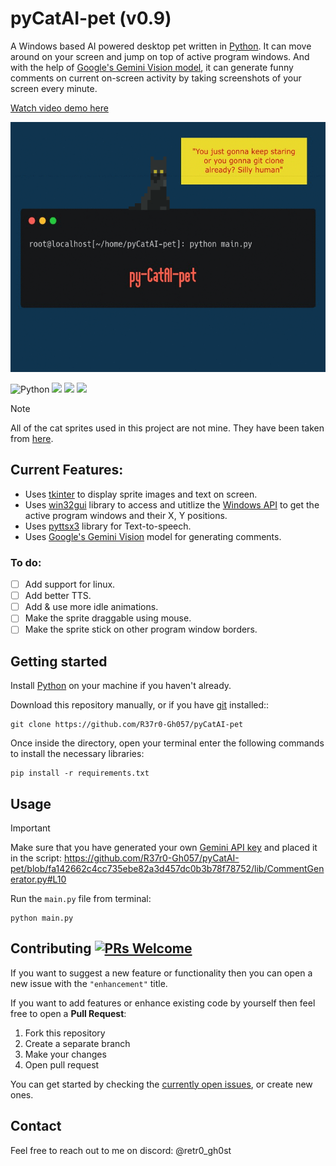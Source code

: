 # pyCatAI-pet (v0.9)
A Windows based AI powered desktop pet written in [Python](https://python.org/). It can move around on your screen and jump on top of active program windows. And with the help of [Google's Gemini Vision model](https://blog.google/technology/ai/google-gemini-ai/#sundar-note), it can generate funny comments on current on-screen activity by taking screenshots of your screen every minute.

[Watch video demo here](https://youtu.be/Ep7Un8vAwbI)
<p align="center">
  <a href="https://github.com/R37r0-Gh057/pyCatAI-pet">
    <img alt="logo" src="logo.gif" height=400 width=700>
  </a>
</p>

![Python](https://img.shields.io/badge/python-3.11-green.svg) ![](https://shields.io/badge/python-tkinter-blue) ![](https://shields.io/badge/win32-api-blue) ![](https://shields.io/badge/google-gemini_vision-blue)

> [!NOTE]
> All of the cat sprites used in this project are not mine. They have been taken from [here](https://luizmelo.itch.io/pet-cat-pack).

## Current Features:
* Uses [tkinter](https://docs.python.org/3/library/tkinter.html) to display sprite images and text on screen.
* Uses [win32gui](https://pypi.org/project/win32gui/) library to access and utitlize the [Windows API](https://learn.microsoft.com/en-us/windows/win32/api/) to get the active program windows and their X, Y positions.
* Uses [pyttsx3](https://pypi.org/project/pyttsx3/) library for Text-to-speech.
* Uses [Google's Gemini Vision](https://blog.google/technology/ai/google-gemini-ai/#sundar-note) model for generating comments.
### To do:
- [ ] Add support for linux.
- [ ] Add better TTS.
- [ ] Add & use more idle animations.
- [ ] Make the sprite draggable using mouse.
- [ ] Make the sprite stick on other program window borders.

## Getting started

Install [Python](https://python.org/) on your machine if you haven't already.

Download this repository manually, or if you have [git](https://git-scm.com/) installed::

```
git clone https://github.com/R37r0-Gh057/pyCatAI-pet

```
Once inside the directory, open your terminal enter the following commands to install the necessary libraries:
```
pip install -r requirements.txt
```

## Usage

> [!IMPORTANT]  
> Make sure that you have generated your own [Gemini API key](https://aistudio.google.com/app/apikey) and placed it in the script:
https://github.com/R37r0-Gh057/pyCatAI-pet/blob/fa142662c4cc735ebe82a3d457dc0b3b78f78752/lib/CommentGenerator.py#L10

Run the `main.py` file from terminal:
```
python main.py
```

## Contributing [![PRs Welcome](https://img.shields.io/badge/PRs-welcome-brightgreen.svg?style=flat-square)](https://makeapullrequest.com)

If you want to suggest a new feature or functionality then you can open a new issue with the `"enhancement"` title.

If you want to add features or enhance existing code by yourself then feel free to open a **Pull Request**:

1. Fork this repository
2. Create a separate branch
3. Make your changes
5. Open pull request

You can get started by checking the [currently open issues](https://github.com/R37r0-Gh057/pyCatAI-pet/issues), or create new ones.

## Contact

Feel free to reach out to me on discord: @retr0_gh0st
